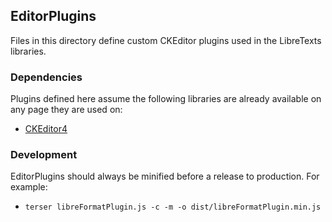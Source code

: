 ## EditorPlugins

Files in this directory define custom CKEditor plugins used in the LibreTexts libraries.

### Dependencies
Plugins defined here assume the following libraries are already available on any page they are used on:
* [CKEditor4](https://ckeditor.com/ckeditor-4/)

### Development
EditorPlugins should always be minified before a release to production. For example:
* `terser libreFormatPlugin.js -c -m -o dist/libreFormatPlugin.min.js`
